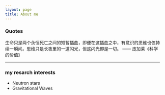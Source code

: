 ```yaml
---
layout: page
title: About me
---
```


### Quotes

生命只是两个永恒死亡之间的短暂插曲，即便在这插曲之中，有意识的思维也仅持续一瞬间。思维只是长夜里的一道闪光，但这闪光即是一切。
—— 庞加莱《科学的价值》


---
### my resarch interests

- Neutron stars
- Gravitational Waves



